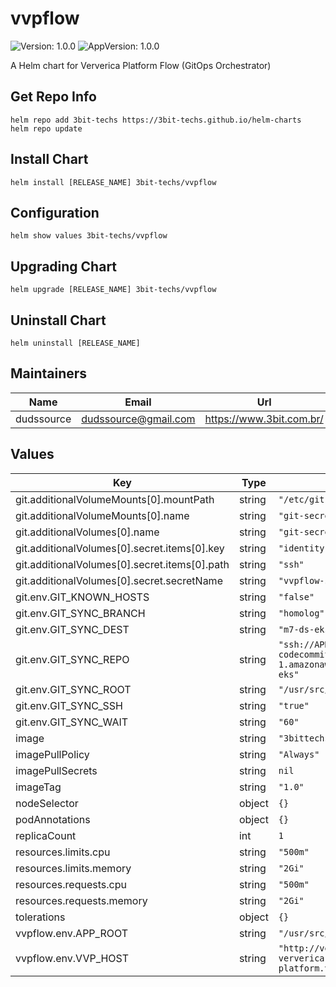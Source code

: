 # vvpflow

![Version: 1.0.0](https://img.shields.io/badge/Version-1.0.0-informational?style=flat-square) ![AppVersion: 1.0.0](https://img.shields.io/badge/AppVersion-1.0.0-informational?style=flat-square)

A Helm chart for Ververica Platform Flow (GitOps Orchestrator)

## Get Repo Info
```console
helm repo add 3bit-techs https://3bit-techs.github.io/helm-charts
helm repo update
```

## Install Chart
```console
helm install [RELEASE_NAME] 3bit-techs/vvpflow
```

## Configuration
```console
helm show values 3bit-techs/vvpflow
```

## Upgrading Chart
```console
helm upgrade [RELEASE_NAME] 3bit-techs/vvpflow
```

## Uninstall Chart
```console
helm uninstall [RELEASE_NAME]
```

## Maintainers

| Name | Email | Url |
| ---- | ------ | --- |
| dudssource | dudssource@gmail.com | https://www.3bit.com.br/ |

## Values

| Key | Type | Default | Description |
|-----|------|---------|-------------|
| git.additionalVolumeMounts[0].mountPath | string | `"/etc/git-secret/"` |  |
| git.additionalVolumeMounts[0].name | string | `"git-secret"` |  |
| git.additionalVolumes[0].name | string | `"git-secret"` |  |
| git.additionalVolumes[0].secret.items[0].key | string | `"identity"` |  |
| git.additionalVolumes[0].secret.items[0].path | string | `"ssh"` |  |
| git.additionalVolumes[0].secret.secretName | string | `"vvpflow-secret"` |  |
| git.env.GIT_KNOWN_HOSTS | string | `"false"` |  |
| git.env.GIT_SYNC_BRANCH | string | `"homolog"` |  |
| git.env.GIT_SYNC_DEST | string | `"m7-ds-eks"` |  |
| git.env.GIT_SYNC_REPO | string | `"ssh://APKAXLQWECJ3RTT2ZXGK@git-codecommit.us-east-1.amazonaws.com/v1/repos/m7-ds-eks"` |  |
| git.env.GIT_SYNC_ROOT | string | `"/usr/src/repos"` |  |
| git.env.GIT_SYNC_SSH | string | `"true"` |  |
| git.env.GIT_SYNC_WAIT | string | `"60"` |  |
| image | string | `"3bittechs/vvpflow"` |  |
| imagePullPolicy | string | `"Always"` |  |
| imagePullSecrets | string | `nil` |  |
| imageTag | string | `"1.0"` |  |
| nodeSelector | object | `{}` |  |
| podAnnotations | object | `{}` |  |
| replicaCount | int | `1` |  |
| resources.limits.cpu | string | `"500m"` |  |
| resources.limits.memory | string | `"2Gi"` |  |
| resources.requests.cpu | string | `"500m"` |  |
| resources.requests.memory | string | `"2Gi"` |  |
| tolerations | object | `{}` |  |
| vvpflow.env.APP_ROOT | string | `"/usr/src/repos/m7-ds-eks/vvpflow"` |  |
| vvpflow.env.VVP_HOST | string | `"http://ververica-platform-ververica-platform.vvp.svc.cluster.local:80"` |  |
